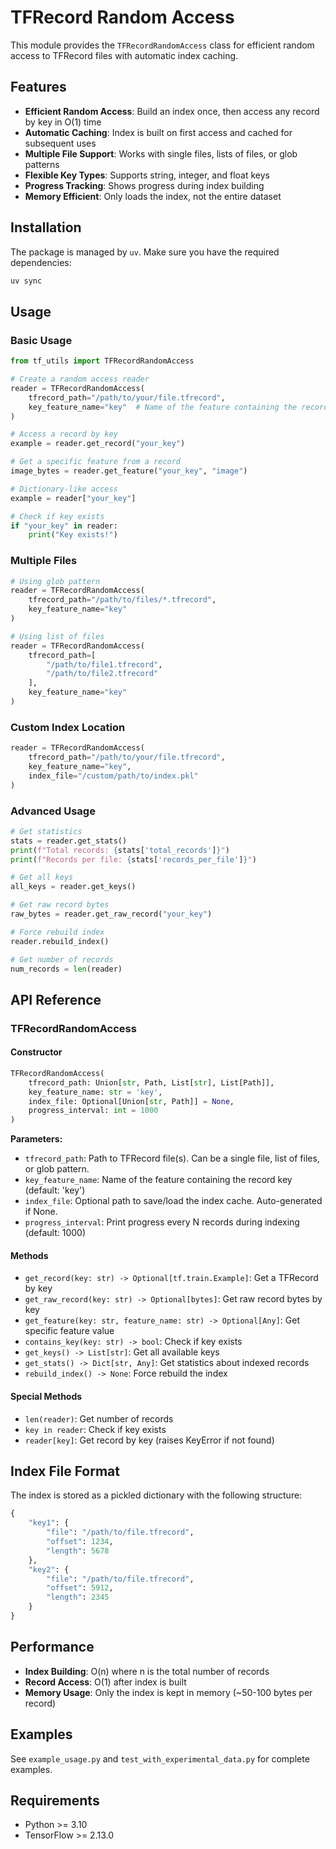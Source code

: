 # TFRecord Random Access

This module provides the `TFRecordRandomAccess` class for efficient random access to TFRecord files with automatic index caching.

## Features

- **Efficient Random Access**: Build an index once, then access any record by key in O(1) time
- **Automatic Caching**: Index is built on first access and cached for subsequent uses
- **Multiple File Support**: Works with single files, lists of files, or glob patterns
- **Flexible Key Types**: Supports string, integer, and float keys
- **Progress Tracking**: Shows progress during index building
- **Memory Efficient**: Only loads the index, not the entire dataset

## Installation

The package is managed by `uv`. Make sure you have the required dependencies:

```bash
uv sync
```

## Usage

### Basic Usage

```python
from tf_utils import TFRecordRandomAccess

# Create a random access reader
reader = TFRecordRandomAccess(
    tfrecord_path="/path/to/your/file.tfrecord",
    key_feature_name="key"  # Name of the feature containing the record key
)

# Access a record by key
example = reader.get_record("your_key")

# Get a specific feature from a record
image_bytes = reader.get_feature("your_key", "image")

# Dictionary-like access
example = reader["your_key"]

# Check if key exists
if "your_key" in reader:
    print("Key exists!")
```

### Multiple Files

```python
# Using glob pattern
reader = TFRecordRandomAccess(
    tfrecord_path="/path/to/files/*.tfrecord",
    key_feature_name="key"
)

# Using list of files
reader = TFRecordRandomAccess(
    tfrecord_path=[
        "/path/to/file1.tfrecord",
        "/path/to/file2.tfrecord"
    ],
    key_feature_name="key"
)
```

### Custom Index Location

```python
reader = TFRecordRandomAccess(
    tfrecord_path="/path/to/your/file.tfrecord",
    key_feature_name="key",
    index_file="/custom/path/to/index.pkl"
)
```

### Advanced Usage

```python
# Get statistics
stats = reader.get_stats()
print(f"Total records: {stats['total_records']}")
print(f"Records per file: {stats['records_per_file']}")

# Get all keys
all_keys = reader.get_keys()

# Get raw record bytes
raw_bytes = reader.get_raw_record("your_key")

# Force rebuild index
reader.rebuild_index()

# Get number of records
num_records = len(reader)
```

## API Reference

### TFRecordRandomAccess

#### Constructor

```python
TFRecordRandomAccess(
    tfrecord_path: Union[str, Path, List[str], List[Path]],
    key_feature_name: str = 'key',
    index_file: Optional[Union[str, Path]] = None,
    progress_interval: int = 1000
)
```

**Parameters:**
- `tfrecord_path`: Path to TFRecord file(s). Can be a single file, list of files, or glob pattern.
- `key_feature_name`: Name of the feature containing the record key (default: 'key')
- `index_file`: Optional path to save/load the index cache. Auto-generated if None.
- `progress_interval`: Print progress every N records during indexing (default: 1000)

#### Methods

- `get_record(key: str) -> Optional[tf.train.Example]`: Get a TFRecord by key
- `get_raw_record(key: str) -> Optional[bytes]`: Get raw record bytes by key
- `get_feature(key: str, feature_name: str) -> Optional[Any]`: Get specific feature value
- `contains_key(key: str) -> bool`: Check if key exists
- `get_keys() -> List[str]`: Get all available keys
- `get_stats() -> Dict[str, Any]`: Get statistics about indexed records
- `rebuild_index() -> None`: Force rebuild the index

#### Special Methods

- `len(reader)`: Get number of records
- `key in reader`: Check if key exists
- `reader[key]`: Get record by key (raises KeyError if not found)

## Index File Format

The index is stored as a pickled dictionary with the following structure:

```python
{
    "key1": {
        "file": "/path/to/file.tfrecord",
        "offset": 1234,
        "length": 5678
    },
    "key2": {
        "file": "/path/to/file.tfrecord", 
        "offset": 5912,
        "length": 2345
    }
}
```

## Performance

- **Index Building**: O(n) where n is the total number of records
- **Record Access**: O(1) after index is built
- **Memory Usage**: Only the index is kept in memory (~50-100 bytes per record)

## Examples

See `example_usage.py` and `test_with_experimental_data.py` for complete examples.

## Requirements

- Python >= 3.10
- TensorFlow >= 2.13.0
